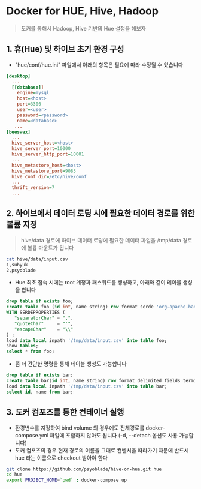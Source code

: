 # Docker for HUE, Hive, Hadoop
> 도커를 통해서 Hadoop, Hive 기반의 Hue 설정을 해보자


## 1. 휴(Hue) 및 하이브 초기 환경 구성
* "hue/conf/hue.ini" 파일에서 아래의 항목은 필요에 따라 수정될 수 있습니다
```ini
[desktop]
  ...
  [[database]]
    engine=mysql
    host=<host>
    port=3306
    user=<user>
    password=<password>
    name=<database>
   ...
[beeswax]
  ...
  hive_server_host=<host>
  hive_server_port=10000
  hive_server_http_port=10001
  ...
  hive_metastore_host=<host>
  hive_metastore_port=9083
  hive_conf_dir=/etc/hive/conf
  ...
  thrift_version=7
  ...
```


## 2. 하이브에서 데이터 로딩 시에 필요한 데이터 경로를 위한 볼륨 지정
> hive/data 경로에 하이브 데이터 로딩에 필요한 데이터 파일을 /tmp/data 경로에 볼륨 마운트가 됩니다
```bash
cat hive/data/input.csv
1,suhyuk
2,psyoblade
```
* Hue 최초 접속 시에는 root 계정과 패스워드를 생성하고, 아래와 같이 테이블 생성을 합니다
```sql
drop table if exists foo;
create table foo (id int, name string) row format serde 'org.apache.hadoop.hive.serde2.OpenCSVSerde'
WITH SERDEPROPERTIES (
   "separatorChar" = ",",
   "quoteChar"     = "'",
   "escapeChar"    = "\\"
) ;
load data local inpath '/tmp/data/input.csv' into table foo;
show tables;
select * from foo;
```
* 좀 더 간단한 명령을 통해 테이블 생성도 가능합니다
```sql
drop table if exists bar;
create table bar(id int, name string) row format delimited fields terminated by ',' stored as textfile;
load data local inpath '/tmp/data/input.csv' into table bar;
select id, name from bar;
```


## 3. 도커 컴포즈를 통한 컨테이너 실행
* 환경변수를 지정하여 bind volume 의 경우에도 전체경로를 docker-compose.yml 파일에 포함하지 않아도 됩니다 (-d, --detach 옵션도 사용 가능합니다)
* 도커 컴포즈의 경우 현재 경로의 이름을 그대로 컨벤셔을 따라가기 때문에 반드시 hue 라는 이름으로 checkout 받아야 한다
```bash
git clone https://github.com/psyoblade/hive-on-hue.git hue
cd hue
export PROJECT_HOME=`pwd` ; docker-compose up
```
